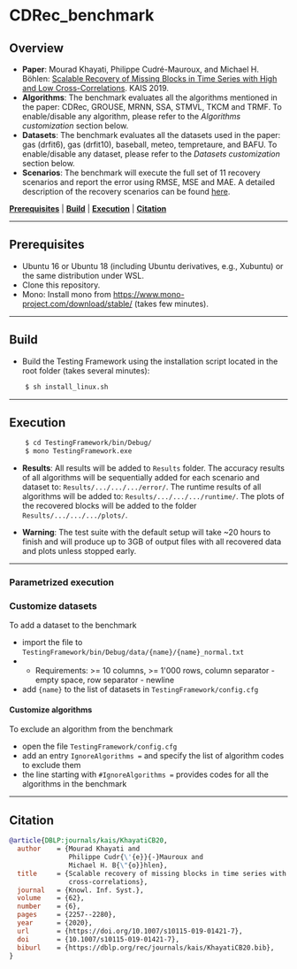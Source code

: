 # CDRec_benchmark

## Overview 


- **Paper**: Mourad Khayati, Philippe Cudré-Mauroux, and Michael H. Böhlen: [Scalable Recovery of Missing Blocks in Time Series with High and Low Cross-Correlations](https://rdcu.be/b32bv). KAIS 2019.
- **Algorithms**: The benchmark evaluates all the algorithms mentioned in the paper: CDRec, GROUSE, MRNN, SSA, STMVL, TKCM and TRMF. To enable/disable any algorithm, please refer to the *Algorithms customization* section below.
- **Datasets**: The benchmark evaluates all the datasets used in the paper: gas (drfit6), gas (drfit10), baseball, meteo, tempretaure, and BAFU. To enable/disable any dataset, please refer to the *Datasets customization* section below.
- **Scenarios**: The benchmark will execute the full set of 11 recovery scenarios and report the error using RMSE, MSE and MAE. 
A detailed description of the recovery scenarios can be found [here](https://github.com/eXascaleInfolab/bench-vldb20/blob/master/TestingFramework/README.md).

[**Prerequisites**](#prerequisites) | [**Build**](#build) | [**Execution**](#execution) | [**Citation**](#citation)


___
## Prerequisites 
- Ubuntu 16 or Ubuntu 18 (including Ubuntu derivatives, e.g., Xubuntu) or the same distribution under WSL.
- Clone this repository.
- Mono: Install mono from https://www.mono-project.com/download/stable/ (takes few minutes).

___
## Build

- Build the Testing Framework using the installation script located in the root folder (takes several minutes):
```bash
    $ sh install_linux.sh
```
___

## Execution


```bash
    $ cd TestingFramework/bin/Debug/
    $ mono TestingFramework.exe
```


- **Results**: All results will be added to `Results` folder. The accuracy results of all algorithms will be sequentially added for each scenario and dataset to: `Results/.../.../.../error/`. The runtime results of all algorithms will be added to: `Results/.../.../.../runtime/`. The plots of the recovered blocks will be added to the folder `Results/.../.../.../plots/`.

- **Warning**: The test suite with the default setup will take ~20 hours to finish  and will produce up to 3GB of output files with all recovered data and plots unless stopped early.


___

### Parametrized execution

### Customize datasets

To add a dataset to the benchmark
- import the file to `TestingFramework/bin/Debug/data/{name}/{name}_normal.txt`
- - Requirements: >= 10 columns, >= 1'000 rows, column separator - empty space, row separator - newline
- add `{name}` to the list of datasets in `TestingFramework/config.cfg`

#### Customize algorithms

To exclude an algorithm from the benchmark
- open the file `TestingFramework/config.cfg`
- add an entry `IgnoreAlgorithms =` and specify the list of algorithm codes to exclude them
- the line starting with `#IgnoreAlgorithms =` provides codes for all the algorithms in the benchmark


___
## Citation
```bibtex
@article{DBLP:journals/kais/KhayatiCB20,
  author    = {Mourad Khayati and
               Philippe Cudr{\'{e}}{-}Mauroux and
               Michael H. B{\"{o}}hlen},
  title     = {Scalable recovery of missing blocks in time series with high and low
               cross-correlations},
  journal   = {Knowl. Inf. Syst.},
  volume    = {62},
  number    = {6},
  pages     = {2257--2280},
  year      = {2020},
  url       = {https://doi.org/10.1007/s10115-019-01421-7},
  doi       = {10.1007/s10115-019-01421-7},
  biburl    = {https://dblp.org/rec/journals/kais/KhayatiCB20.bib},
}
```

<!---
___

## Installation (macOS) -- Experimental

### Prerequisites and dependencies 

- The benchmark runs on macOS with a few caveats:
- - TRMF algorithm is disabled (it doesn't work under octave on macOS).
- - The installation takes longer than Linux.
- macOS 10.13 or higher, homebrew
- Sudo rights on the user
- Clone the repository
```bash
    $ xcode-select --install
    $ git clone https://github.com/eXascaleInfolab/bench-vldb19.git
```
- If you're running macOS 10.14 you also have to install C/C++ headers by typing the command below and going through the installation screen:
```bash
    $ open /Library/Developer/CommandLineTools/Packages/macOS_SDK_headers_for_macOS_10.14.pkg
```
- Mono Runtime and Compiler: Install the package provided by Mono in https://www.mono-project.com/download/stable/
- All other prerequisites will be installed using a build script.

### Build & tests

- Restart the terminal window after all the dependencies are installed. Open it in the root folder of the repository.
- Build all the algorithms and Testing Framework using a script in the root folder (takes up to 10-12 minutes depending which prerequisites are already installed in the system):
```bash
    $ sh install_mac.sh
```
- Run the benchmark:
```bash
    $ cd TestingFramework/bin/Debug/
    $ mono TestingFramework.exe
```

### Customize datasets and algorithms

The process is identical to Linux.
-->

